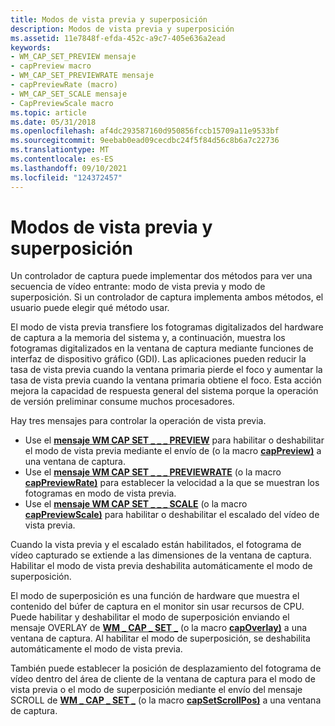 ```yaml
---
title: Modos de vista previa y superposición
description: Modos de vista previa y superposición
ms.assetid: 11e7848f-efda-452c-a9c7-405e636a2ead
keywords:
- WM_CAP_SET_PREVIEW mensaje
- capPreview macro
- WM_CAP_SET_PREVIEWRATE mensaje
- capPreviewRate (macro)
- WM_CAP_SET_SCALE mensaje
- CapPreviewScale macro
ms.topic: article
ms.date: 05/31/2018
ms.openlocfilehash: af4dc293587160d950856fccb15709a11e9533bf
ms.sourcegitcommit: 9eebab0ead09cecdbc24f5f84d56c8b6a7c22736
ms.translationtype: MT
ms.contentlocale: es-ES
ms.lasthandoff: 09/10/2021
ms.locfileid: "124372457"
---
```

# <a name="preview-and-overlay-modes"></a>Modos de vista previa y superposición

Un controlador de captura puede implementar dos métodos para ver una secuencia de vídeo entrante: modo de vista previa y modo de superposición. Si un controlador de captura implementa ambos métodos, el usuario puede elegir qué método usar.

El modo de vista previa transfiere los fotogramas digitalizados del hardware de captura a la memoria del sistema y, a continuación, muestra los fotogramas digitalizados en la ventana de captura mediante funciones de interfaz de dispositivo gráfico (GDI). Las aplicaciones pueden reducir la tasa de vista previa cuando la ventana primaria pierde el foco y aumentar la tasa de vista previa cuando la ventana primaria obtiene el foco. Esta acción mejora la capacidad de respuesta general del sistema porque la operación de versión preliminar consume muchos procesadores.

Hay tres mensajes para controlar la operación de vista previa.

-   Use el [**mensaje WM CAP SET \_ \_ \_ PREVIEW**](wm-cap-set-preview.md) para habilitar o deshabilitar el modo de vista previa mediante el envío de (o la macro [**capPreview)**](/windows/desktop/api/Vfw/nf-vfw-cappreview) a una ventana de captura.
-   Use el [**mensaje WM CAP SET \_ \_ \_ PREVIEWRATE**](wm-cap-set-previewrate.md) (o la macro [**capPreviewRate)**](/windows/desktop/api/Vfw/nf-vfw-cappreviewrate) para establecer la velocidad a la que se muestran los fotogramas en modo de vista previa.
-   Use el [**mensaje WM CAP SET \_ \_ \_ SCALE**](wm-cap-set-scale.md) (o la macro [**capPreviewScale)**](/windows/desktop/api/Vfw/nf-vfw-cappreviewscale) para habilitar o deshabilitar el escalado del vídeo de vista previa.

Cuando la vista previa y el escalado están habilitados, el fotograma de vídeo capturado se extiende a las dimensiones de la ventana de captura. Habilitar el modo de vista previa deshabilita automáticamente el modo de superposición.

El modo de superposición es una función de hardware que muestra el contenido del búfer de captura en el monitor sin usar recursos de CPU. Puede habilitar y deshabilitar el modo de superposición enviando el mensaje OVERLAY de [**WM \_ CAP \_ SET \_**](wm-cap-set-overlay.md) (o la macro [**capOverlay)**](/windows/desktop/api/Vfw/nf-vfw-capoverlay) a una ventana de captura. Al habilitar el modo de superposición, se deshabilita automáticamente el modo de vista previa.

También puede establecer la posición de desplazamiento del fotograma de vídeo dentro del área de cliente de la ventana de captura para el modo de vista previa o el modo de superposición mediante el envío del mensaje SCROLL de [**WM \_ CAP \_ SET \_**](wm-cap-set-scroll.md) (o la macro [**capSetScrollPos)**](/windows/desktop/api/Vfw/nf-vfw-capsetscrollpos) a una ventana de captura.

 

 




